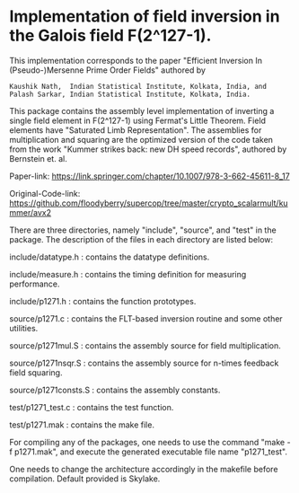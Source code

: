 # Implementation of field inversion in the Galois field F(2^127-1).

This implementation corresponds to the paper "Efficient Inversion In (Pseudo-)Mersenne Prime Order Fields" 
authored by

    Kaushik Nath,  Indian Statistical Institute, Kolkata, India, and   
    Palash Sarkar, Indian Statistical Institute, Kolkata, India.

This package contains the assembly level implementation of inverting a single field element in F(2^127-1) 
using Fermat's Little Theorem. Field elements have "Saturated Limb Representation". The assemblies for
multiplication and squaring are the optimized version of the code taken from the work "Kummer strikes 
back: new DH speed records", authored by Bernstein et. al.

Paper-link: https://link.springer.com/chapter/10.1007/978-3-662-45611-8_17

Original-Code-link: https://github.com/floodyberry/supercop/tree/master/crypto_scalarmult/kummer/avx2

There are three directories, namely "include", "source", and "test" in the package. The description of the 
files in each directory are listed below:

include/datatype.h  	:  contains the datatype definitions.

include/measure.h   	:  contains the timing definition for measuring performance.

include/p1271.h    	:  contains the function prototypes.

source/p1271.c		:  contains the FLT-based inversion routine and some other utilities.

source/p1271mul.S	:  contains the assembly source for field multiplication.

source/p1271nsqr.S	:  contains the assembly source for n-times feedback field squaring.

source/p1271consts.S	:  contains the assembly constants.

test/p1271_test.c	:  contains the test function.

test/p1271.mak		:  contains the make file.
    
For compiling any of the packages, one needs to use the command "make -f p1271.mak", and execute the generated 
executable file name "p1271_test".

One needs to change the architecture accordingly in the makefile before compilation. Default provided is Skylake.
